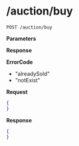 /auction/buy
====

```
POST /auction/buy
```

__Parameters__

__Response__

__ErrorCode__
* "alreadySold"
* "notExist"

__Request__
```json
{
}
```

__Response__
```json
{
}
```
